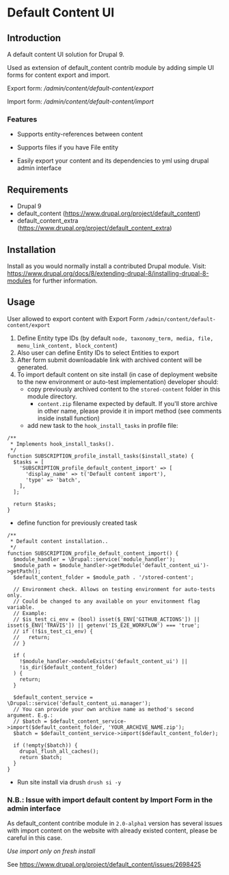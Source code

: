 # Default Content UI

## Introduction
A default content UI solution for Drupal 9.

Used as extension of default_content contrib module by adding simple UI forms for content export and import.

Export form: _/admin/content/default-content/export_

Import form: _/admin/content/default-content/import_

###  Features

* Supports entity-references between content

* Supports files if you have File entity

* Easily export your content and its dependencies to yml using drupal admin interface

## Requirements
* Drupal 9
* default_content (https://www.drupal.org/project/default_content)
* default_content_extra (https://www.drupal.org/project/default_content_extra)

## Installation
Install as you would normally install a contributed Drupal module. Visit:
https://www.drupal.org/docs/8/extending-drupal-8/installing-drupal-8-modules
for further information.

## Usage
User allowed to export content with Export Form `/admin/content/default-content/export`
1. Define Entity type IDs (by default `node, taxonomy_term, media, file, menu_link_content, block_content`)
2. Also user can define Entity IDs to select Entities to export
3. After form submit downloadable link with archived content will be generated.
4. To import default content on site install (in case of deployment website to the new environment or auto-test implementation) developer should:
   * copy previously archived content to the `stored-content` folder in this module directory.
     * `content.zip` filename expected by default. If you'll store archive in other name, please provide it in import method (see comments inside install function)
   * add new task to the `hook_install_tasks` in profile file:
```
/**
 * Implements hook_install_tasks().
 */
function SUBSCRIPTION_profile_install_tasks($install_state) {
  $tasks = [
    'SUBSCRIPTION_profile_default_content_import' => [
      'display_name' => t('Default content import'),
      'type' => 'batch',
    ],
  ];

  return $tasks;
}
```
   * define function for previously created task
```
/**
 * Default content installation..
 */
function SUBSCRIPTION_profile_default_content_import() {
  $module_handler = \Drupal::service('module_handler');
  $module_path = $module_handler->getModule('default_content_ui')->getPath();
  $default_content_folder = $module_path . '/stored-content';

  // Environment check. Allows on testing environment for auto-tests only.
  // Could be changed to any available on your envitonment flag variable.
  // Example:
  // $is_test_ci_env = (bool) isset($_ENV['GITHUB_ACTIONS']) || isset($_ENV['TRAVIS']) || getenv('IS_E2E_WORKFLOW') === 'true';
  // if (!$is_test_ci_env) {
  //   return;
  // }

  if (
    !$module_handler->moduleExists('default_content_ui') ||
    !is_dir($default_content_folder)
  ) {
    return;
  }

  $default_content_service = \Drupal::service('default_content_ui.manager');
  // You can provide your own archive name as method's second argument. E.g.:
  // $batch = $default_content_service->import($default_content_folder, 'YOUR_ARCHIVE_NAME.zip');
  $batch = $default_content_service->import($default_content_folder);

  if (!empty($batch)) {
    drupal_flush_all_caches();
    return $batch;
  }
}
```
  * Run site install via drush `drush si -y`

### N.B.: Issue with import default content by Import Form in the admin interface
As default_content contribe module in `2.0-alpha1` version has several issues with import content on the website with already existed content, please be careful in this case.

*Use import only on fresh install*

See https://www.drupal.org/project/default_content/issues/2698425
